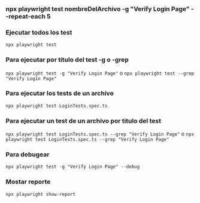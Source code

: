 
### npx playwright test nombreDelArchivo -g "Verify Login Page" --repeat-each 5

### Ejecutar todos los test
`npx playwright test`

### Para ejecutar por titulo del test -g o -grep
`npx playwright test -g "Verify Login Page"`
o
`npx playwright test --grep "Verify Login Page"`

### Para ejecutar los tests de un archivo

`npx playwright test LoginTests.spec.ts `

### Para ejecutar un test de un archivo por titulo del test 

`npx playwright test LoginTests.spec.ts --grep "Verify Login Page"`
o
`npx playwright test LoginTests.spec.ts --grep "Verify Login Page"`

### Para debugear
`npx playwright test -g "Verify Login Page" --debug`


### Mostar reporte
`npx playwright show-report`
